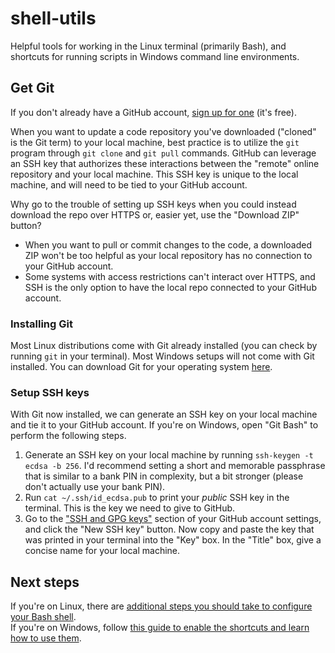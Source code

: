 # shell-utils
Helpful tools for working in the Linux terminal (primarily Bash), and shortcuts for running scripts in Windows command line environments.

## Get Git
If you don't already have a GitHub account, [sign up for one](https://github.com/join) (it's free).

When you want to update a code repository you've downloaded ("cloned" is the Git term) to your local machine, best practice is to utilize the `git` program through `git clone` and `git pull` commands. GitHub can leverage an SSH key that authorizes these interactions between the "remote" online repository and your local machine. This SSH key is unique to the local machine, and will need to be tied to your GitHub account.

Why go to the trouble of setting up SSH keys when you could instead download the repo over HTTPS or, easier yet, use the "Download ZIP" button?
- When you want to pull or commit changes to the code, a downloaded ZIP won't be too helpful as your local repository has no connection to your GitHub account.
- Some systems with access restrictions can't interact over HTTPS, and SSH is the only option to have the local repo connected to your GitHub account.

### Installing Git
Most Linux distributions come with Git already installed (you can check by running `git` in your terminal).
Most Windows setups will not come with Git installed.
You can download Git for your operating system [here](https://git-scm.com/downloads).

### Setup SSH keys
With Git now installed, we can generate an SSH key on your local machine and tie it to your GitHub account. If you're on Windows, open "Git Bash" to perform the following steps.
1. Generate an SSH key on your local machine by running `ssh-keygen -t ecdsa -b 256`. I'd recommend setting a short and memorable passphrase that is similar to a bank PIN in complexity, but a bit stronger (please don't actually use your bank PIN).
2. Run `cat ~/.ssh/id_ecdsa.pub` to print your *public* SSH key in the terminal. This is the key we need to give to GitHub.
3. Go to the ["SSH and GPG keys"](https://github.com/settings/keys) section of your GitHub account settings, and click the "New SSH key" button. Now copy and paste the key that was printed in your terminal into the "Key" box. In the "Title" box, give a concise name for your local machine.

## Next steps
If you're on Linux, there are [additional steps you should take to configure your Bash shell](./linux).
<br>
If you're on Windows, follow [this guide to enable the shortcuts and learn how to use them](./windows).
